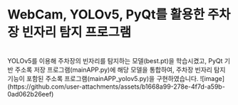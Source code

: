 # WebCam, YOLOv5, PyQt를 활용한 주차장 빈자리 탐지 프로그램
<br>
YOLOv5를 이용해 주차장의 빈자리를 탐지하는 모델(best.pt)을 학습시켰고, PyQt 기반 주소록 저장 프로그램(mainAPP.py)에 해당 모델을 통합하여, 주차장 빈자리 탐지 기능이 포함된 주소록 프로그램(mainAPP_yolov5.py)을 구현하였습니다.
![image](https://github.com/user-attachments/assets/b1668a99-278e-4f7d-a59b-0ad062b26eef)
